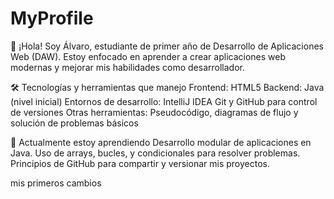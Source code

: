 # MyProfile
👋 ¡Hola! Soy Álvaro, estudiante de primer año de Desarrollo de Aplicaciones Web (DAW). Estoy enfocado en aprender a crear aplicaciones web modernas y mejorar mis habilidades como desarrollador.

🛠️ Tecnologías y herramientas que manejo
Frontend: HTML5 
Backend: Java (nivel inicial)
Entornos de desarrollo:
IntelliJ IDEA
Git y GitHub para control de versiones
Otras herramientas: Pseudocódigo, diagramas de flujo y solución de problemas básicos

🌱 Actualmente estoy aprendiendo
Desarrollo modular de aplicaciones en Java.
Uso de arrays, bucles, y condicionales para resolver problemas.
Principios de GitHub para compartir y versionar mis proyectos.

mis primeros cambios 
